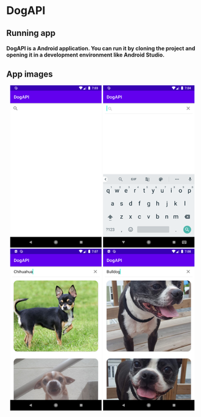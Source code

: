 # DogAPI

## Running app

#### DogAPI is a Android application. You can run it by cloning the project and opening it in a development environment like Android Studio.

## App images

<div class="row" align="center">
  <img width="240" alt="Main screen" src="https://github.com/migromarj/Readme-Images/blob/master/DogAPI/DogAPI1.png?raw=true">
  <img width="240" alt="Main screen with keyboard" src="https://github.com/migromarj/Readme-Images/blob/master/DogAPI/DogAPI2.png?raw=true">
  <img width="240" alt="Main screen with 2 tasks" src="https://github.com/migromarj/Readme-Images/blob/master/DogAPI/DogAPI3.png?raw=true">
  <img width="240" alt="Main screen with a task" src="https://github.com/migromarj/Readme-Images/blob/master/DogAPI/DogAPI4.png?raw=true">
</div>
